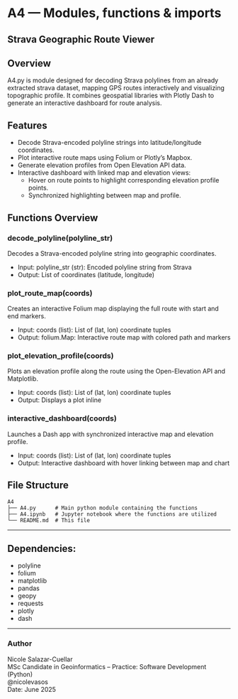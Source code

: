 # A4 — Modules, functions & imports
## Strava Geographic Route Viewer
## Overview
A4.py is module designed for decoding Strava polylines from an already extracted strava dataset, mapping GPS routes interactively and visualizing topographic profile. It combines geospatial libraries with Plotly Dash to generate an interactive dashboard for route analysis.

## Features
- Decode Strava-encoded polyline strings into latitude/longitude coordinates.
- Plot interactive route maps using Folium or Plotly’s Mapbox.
- Generate elevation profiles from Open Elevation API data.
- Interactive dashboard with linked map and elevation views:
    - Hover on route points to highlight corresponding elevation profile points.
    - Synchronized highlighting between map and profile.

## Functions Overview
### decode_polyline(polyline_str)
Decodes a Strava-encoded polyline string into geographic coordinates.

- Input: polyline_str (str): Encoded polyline string from Strava
- Output: List of coordinates (latitude, longitude)

### plot_route_map(coords)
Creates an interactive Folium map displaying the full route with start and end markers.

- Input: coords (list): List of (lat, lon) coordinate tuples
- Output: folium.Map: Interactive route map with colored path and markers

### plot_elevation_profile(coords)
Plots an elevation profile along the route using the Open-Elevation API and Matplotlib.

- Input: coords (list): List of (lat, lon) coordinate tuples
- Output: Displays a plot inline

### interactive_dashboard(coords)
Launches a Dash app with synchronized interactive map and elevation profile.

- Input: coords (list): List of (lat, lon) coordinate tuples
- Output: Interactive dashboard with hover linking between map and chart

## File Structure
```
A4
├── A4.py      # Main python module containing the functions
├── A4.ipynb   # Jupyter notebook where the functions are utilized
└── README.md  # This file
```

---
## Dependencies:

- polyline
- folium
- matplotlib
- pandas
- geopy
- requests
- plotly
- dash

---
### Author
Nicole Salazar-Cuellar <br>
MSc Candidate in Geoinformatics – Practice: Software Development (Python)<br>
@nicolevasos<br>
Date: June 2025

